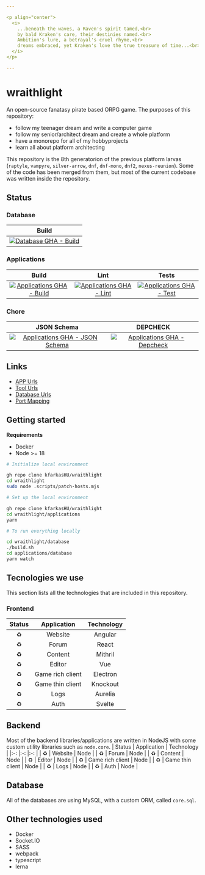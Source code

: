 ```yaml
---

<p align="center">
  <i>
    ...beneath the waves, a Raven's spirit tamed,<br>
    by bald Kraken's care, their destinies named.<br>
    Ambition's lure, a betrayal's cruel rhyme,<br>
    dreams embraced, yet Kraken's love the true treasure of time...<br>
  </i>
</p>

---
```



# wraithlight
An open-source fanatasy pirate based ORPG game. The purposes of this repository:
* follow my teenager dream and write a computer game
* follow my senior/architect dream and create a whole platform
* have a monorepo for all of my hobbyprojects
* learn all about platform architecting

This repository is the 8th generatorion of the previous platform larvas (`raptyle`, `vampyre`, `silver-arrow`, `dnf`, `dnf-mono`, `dnf2`, `nexus-reunion`). Some of the code has been merged from them, but most of the current codebase was written inside the repository.

## Status

### Database
| Build |
| :-:   |
| [![Database GHA - Build](https://github.com/kfarkasHU/wraithlight/actions/workflows/db-build.yaml/badge.svg)](https://github.com/kfarkasHU/wraithlight/actions/workflows/db-build.yaml) |

### Applications
| Build | Lint  | Tests |
| :-:   | :-:   | :-:   |
| [![Applications GHA - Build](https://github.com/kfarkasHU/wraithlight/actions/workflows/apps-build.yaml/badge.svg)](https://github.com/kfarkasHU/wraithlight/actions/workflows/apps-build.yaml) | [![Applications GHA - Lint](https://github.com/kfarkasHU/wraithlight/actions/workflows/apps-lint.yaml/badge.svg)](https://github.com/kfarkasHU/wraithlight/actions/workflows/apps-lint.yaml) | [![Applications GHA - Test](https://github.com/kfarkasHU/wraithlight/actions/workflows/apps-test.yaml/badge.svg)](https://github.com/kfarkasHU/wraithlight/actions/workflows/apps-test.yaml)

### Chore
| JSON Schema   | DEPCHECK  |
| :-:           | :-:       |
| [![Applications GHA - JSON Schema](https://github.com/kfarkasHU/wraithlight/actions/workflows/apps-jsonschema.yaml/badge.svg)](https://github.com/kfarkasHU/wraithlight/actions/workflows/apps-jsonschema.yaml) | [![Applications GHA - Depcheck](https://github.com/kfarkasHU/wraithlight/actions/workflows/apps-depcheck.yaml/badge.svg)](https://github.com/kfarkasHU/wraithlight/actions/workflows/apps-depcheck.yaml) |

## Links
* [APP Urls](./docs/urls/apps.md)
* [Tool Urls](./docs/urls/tools.md)
* [Database Urls](./docs/urls/database.md)
* [Port Mapping](./docs/urls/port-mapping.md)

## Getting started

**Requirements**
* Docker
* Node >= 18

```sh
# Initialize local environment

gh repo clone kfarkasHU/wraithlight
cd wraithlight
sudo node .scripts/patch-hosts.mjs

```

```sh
# Set up the local environment

gh repo clone kfarkasHU/wraithlight
cd wraithlight/applications
yarn

```

```sh
# To run everything locally

cd wraithlight/database
./build.sh
cd applications/database
yarn watch

```

## Tecnologies we use
This section lists all the technologies that are included in this repository.

### Frontend
| Status    | Application       | Technology    |
|:-:        |:-:                |:-:            |
| :recycle: | Website           | Angular       |
| :recycle: | Forum             | React         |
| :recycle: | Content           | Mithril       |
| :recycle: | Editor            | Vue           |
| :recycle: | Game rich client  | Electron      |
| :recycle: | Game thin client  | Knockout      |
| :recycle: | Logs              | Aurelia       |
| :recycle: | Auth              | Svelte        |

## Backend
Most of the backend libraries/applications are written in NodeJS with some custom utility libraries such as `node.core`.
| Status    | Application       | Technology    |
|:-:        |:-:                |:-:            |
| :recycle: | Website           | Node          |
| :recycle: | Forum             | Node          |
| :recycle: | Content           | Node          |
| :recycle: | Editor            | Node          |
| :recycle: | Game rich client  | Node          |
| :recycle: | Game thin client  | Node          |
| :recycle: | Logs              | Node          |
| :recycle: | Auth              | Node          |


## Database
All of the databases are using MySQL, with a custom ORM, called `core.sql`.

## Other technologies used
* Docker
* Socket.IO
* SASS
* webpack
* typescript
* lerna
